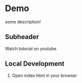 # Demo

some description!

## Subheader

Watch tutorial on youtube.

## Local Development

1. Open index.html in your browser
